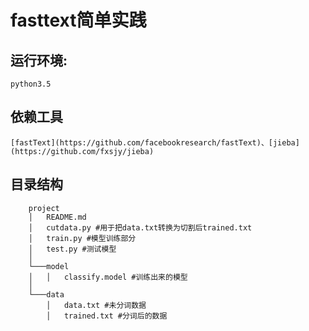 # fasttext简单实践


## 运行环境:

    python3.5

## 依赖工具

    [fastText](https://github.com/facebookresearch/fastText)、[jieba](https://github.com/fxsjy/jieba)


## 目录结构

```
    project
    │   README.md
    │   cutdata.py #用于把data.txt转换为切割后trained.txt
    │   train.py #模型训练部分
    │   test.py #测试模型
    │
    └───model
    │   │   classify.model #训练出来的模型
    │
    └───data
        │   data.txt #未分词数据
        │   trained.txt #分词后的数据
```